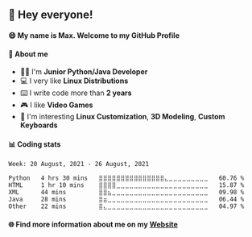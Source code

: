## :wave: Hey everyone!
#### :smile: My name is Max. Welcome to my GitHub Profile
#### :mag_right: About me
- :man_technologist: I'm **Junior Python/Java Developer**
- :computer: I very like **Linux Distributions**
- :keyboard: I write code more than **2 years**
- :video_game: I like **Video Games**
- :eyes: I'm interesting **Linux Customization**, **3D Modeling**, **Custom Keyboards**

#### :bar_chart: Coding stats

<!--START_SECTION:waka-->
```text
Week: 20 August, 2021 - 26 August, 2021

Python   4 hrs 30 mins   ⣿⣿⣿⣿⣿⣿⣿⣿⣿⣿⣿⣿⣿⣿⣿⣄⣀⣀⣀⣀⣀⣀⣀⣀⣀   60.76 % 
HTML     1 hr 10 mins    ⣿⣿⣿⣿⣀⣀⣀⣀⣀⣀⣀⣀⣀⣀⣀⣀⣀⣀⣀⣀⣀⣀⣀⣀⣀   15.87 % 
XML      44 mins         ⣿⣿⣦⣀⣀⣀⣀⣀⣀⣀⣀⣀⣀⣀⣀⣀⣀⣀⣀⣀⣀⣀⣀⣀⣀   09.98 % 
Java     28 mins         ⣿⣶⣀⣀⣀⣀⣀⣀⣀⣀⣀⣀⣀⣀⣀⣀⣀⣀⣀⣀⣀⣀⣀⣀⣀   06.44 % 
Other    22 mins         ⣿⣄⣀⣀⣀⣀⣀⣀⣀⣀⣀⣀⣀⣀⣀⣀⣀⣀⣀⣀⣀⣀⣀⣀⣀   04.97 % 
```
<!--END_SECTION:waka-->

#### :globe_with_meridians: Find more information about me on my [Website](https://merive.herokuapp.com/)


